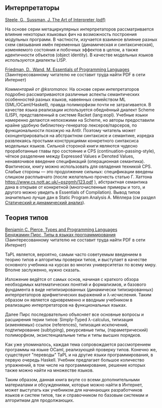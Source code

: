 ## Интерпретаторы

[Steele, G., Sussman, J. The Art of Interpreter (pdf)](https://dspace.mit.edu/bitstream/handle/1721.1/6094/AIM-453.pdf)

На основе серии метациркулярных интерпретаторов рассматривается влияние некоторых языковых фич на возможность построения модульных программ. В частности, изучается взаимное влияние разных схем связывания имён переменных (динамическая и синтаксическая), изменяемого состояния и побочных эффектов в целом, а также идентичности объектов (object identity). В качестве модельных языков используются диалекты LISP.

[Friedman, D., Wand, M. Essentials of Programming Languages](https://eopl3.com/)
(Заинтересованному читателю не составит труда найти PDF в сети Интернет)

_Комментарий от @ksromanov._ На основе серии интепретаторов подробно рассматриваются различные аспекты семантических особенностей разных языков, навеянных семейством ML (SML/OCaml/Haskell), правда полиморфизм почти не затрагивается. В качестве языка реализации используется обеднённый диалект Scheme (LISP), представленный в системе Racket (lang:eopl). Учебные языки намеренно делаются непохожими на Scheme, но авторы предоставили крайне удобную библиотеку-генератор лексеров/парсеров, по функциональности похожую на Antlr. Поэтому читатель может сконцентрироваться на абстрактном синтаксисе и семантике, изредка развлекаясь простыми конструкциями конкретного синтаксиса модельных языков. Сильной стороной книги являются чудесно проработанные главы про состояние и CPS (continuation-passing-style), чёткое разделение между Expressed Values и Denoted Values, ненавязчивое введение спецификаций (операционная семантика). Фактически, книгу можно использовать для овладения техникой CPS. Слабые стороны — это продолжение сильных: спецификации введены слишком расплывчато (после желательно прочесть статью Г. Хаттона https://www.cs.nott.ac.uk/~pszgmh/123.pdf ), абстрактная семантика дана в открыве от конкретной (многочисленные примеры и того, и другого можно увидеть в Essentials of Compilation). Вывод типов значительно лучше дан в Static Program Analysis А. Мёллера (см раздел [Статический и динамический анализ](analysis.md)).

## Теория типов

[Benjamin C. Pierce, Types and Programming Languages](https://www.cis.upenn.edu/~bcpierce/tapl/) <br />
[Бенджамин Пирс, Типы в языках программирования](https://www.chitai-gorod.ru/catalog/book/454756/) <br />
(Заинтересованному читателю не составит труда найти PDF в сети Интернет)

TaPL является, вероятно, самым часто советуемым введением в теорию типов и алгоритмы проверки типов, и выступает в качестве основного учебника
на курсах во многих университетах по всему миру. Вполне заслуженно, нужно сказать.

Изложение ведётся от самых основ, начиная с краткого обзора необходимых математических понятий и формализмов, и базового фундамента в виде нетипизированных
(динамически типизированных) интерпретаторов арифметических выражений и λ-исчисления. Таким образом он является одновременно и вводным учебником в реализацию
интерпретаторов на функциональных языках.

Далее Пирс последовательно объясняет все основные вопросы и расширения терии типов: Simply-Typed λ-calculus, типизация (изменяемых) ссылок (references),
типизация исключений, подтипирование (subtyping), рекурсивные типы, (параметрический) полиморфизм, экзистенциальные типы и типы высших порядков.

Как уже упоминалось, каждая тема сопровождается рассмотрением программы на языке OCaml, реализующей проверку типов. Конечно же, существуют "переводы" TaPL
и на другие языки программирования, в первую очередь Haskell. Учебник предлагает большое количество упражнений, в том числе на программирование, решение которых
также можно найти на множестве языков.

Таким образом, данная книга вкупе со всеми дополнительными материалами и обсуждениями, которые можно найти в Интернет, может выступать как учебником для начинающих
разработчиков языков и систем типов, так и справочником по базовым системам и алгоритмам для продолжающих.
